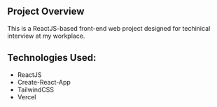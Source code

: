 ## Project Overview 

This is a ReactJS-based front-end web project designed for techinical interview at my workplace.
## Technologies Used:

<ul>
    <li>ReactJS</li>
    <li>Create-React-App</li>
    <li>TailwindCSS</li>
    <li>Vercel</li>
</ul>
